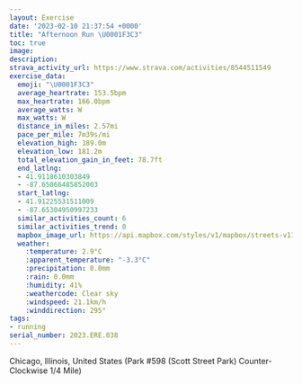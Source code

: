 ```yaml
---
layout: Exercise
date: '2023-02-10 21:37:54 +0000'
title: "Afternoon Run \U0001F3C3"
toc: true
image:
description:
strava_activity_url: https://www.strava.com/activities/8544511549
exercise_data:
  emoji: "\U0001F3C3"
  average_heartrate: 153.5bpm
  max_heartrate: 166.0bpm
  average_watts: W
  max_watts: W
  distance_in_miles: 2.57mi
  pace_per_mile: 7m39s/mi
  elevation_high: 189.0m
  elevation_low: 181.2m
  total_elevation_gain_in_feet: 78.7ft
  end_latlng:
  - 41.9118610303849
  - -87.65066485852003
  start_latlng:
  - 41.91225531511009
  - -87.65304950997233
  similar_activities_count: 6
  similar_activities_trend: 0
  mapbox_image_url: https://api.mapbox.com/styles/v1/mapbox/streets-v11/static/path-5+787af2-1.0(g%7Bx~Fhl~uOCeBQu%40DMt%40cAN%5BX_%40Xq%40PcA%40aBJg%40Cg%40%40a%40CWV%40HEBIBcAAeFBcBCkBBq%40JyAAg%40OwBBo%40FMXWZQ%60%40%3FX%40BBBDCdA%3FnCBh%40FXPRTL%7CAANEROJYD%5BAsCE%5DCOKSKIIEeACa%40HQFIHQd%40En%40%3FvADv%40DRRRTNzA%3FJANKNYFU%40%7B%40CeCSe%40IIICcA%40q%40FIFKTITC%60%40A%60BDv%40FRV%5CNHL%40zAMPIJOF%5D%40YCuCEWU_%40KGQCo%40Ai%40FOHOVG%5CE~%40%40nADb%40DVJPRLVDp%40%3Ff%40ENKLSHg%40%40u%40G%7DBGUOSGEUEg%40As%40FODUd%40EVEbB%40%7C%40DZV%5CXNvAAZMNWHW%40YAmCC%5BIUQSQGIA%7B%40Bk%40JORITGh%40%3FhADnAFRJPPPLBRC%5E%40f%40ERGLQH%5BDYCk%40%3FeBC%5DGMUYUI_%40AoAB%5DGSOG%40aBBIFCFLfDLnA%3F%7C%40E%5E%3F%5CIbCBtEBh%40Ex%40Fj%40%40b%40BXEZCBa%40HGH%3FZDZAHOLEL%3Fj%40),pin-s-s+e5b22e(-87.65141,41.91172),pin-s-f+89ae00(-87.64919000000006,41.91113999999998)/auto/800x800?access_token=pk.eyJ1Ijoiam9zaGJlY2ttYW4iLCJhIjoiY205eWR2aDd1MWZ6djJrbXc4a3M0bWZleiJ9.XiG9OWkNcZk2QzjJbxLB4A
  weather:
    :temperature: 2.9°C
    :apparent_temperature: "-3.3°C"
    :precipitation: 0.0mm
    :rain: 0.0mm
    :humidity: 41%
    :weathercode: Clear sky
    :windspeed: 21.1km/h
    :winddirection: 295°
tags:
- running
serial_number: 2023.ERE.038
---
```

Chicago, Illinois, United States (Park #598 (Scott Street Park) Counter-Clockwise 1/4 Mile)

